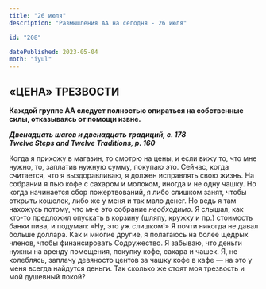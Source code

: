 ```yaml
---
title: "26 июля"
description: "Размышления АА на сегодня - 26 июля"

id: "208"

datePublished: 2023-05-04
moth: "iyul"
---
```


## «ЦЕНА» ТРЕЗВОСТИ

**Каждой группе АА следует полностью опираться на собственные силы,
отказываясь от помощи извне.**

**_Двенадцать шагов и двенадцать традиций, с. 178  
Twelve Steps and Twelve Traditions, p. 160_**

Когда я прихожу в магазин, то смотрю на цены, и если вижу то, что мне нужно,
то, заплатив нужную сумму, покупаю это. Сейчас, когда считается, что я
выздоравливаю, я должен исправлять свою жизнь. На собрании я пью кофе с
сахаром и молоком, иногда и не одну чашку. Но когда начинается сбор
пожертвований, я либо слишком занят, чтобы открыть кошелек, либо же у меня и
так мало денег. Но ведь я там нахожусь потому, что мне это собрание
_необходимо_. Я слышал, как кто-то предложил опускать в корзину (шляпу, кружку
и пр.) стоимость банки пива, и подумал: «Ну, это уж слишком!» Я почти никогда
не давал больше доллара. Как и многие другие, я полагаюсь на более щедрых
членов, чтобы финансировать Содружество. Я забываю, что деньги нужны на аренду
помещения, покупку кофе, сахара и чашек. Я, не колеблясь, заплачу девяносто
центов за чашку кофе в кафе — на это у меня всегда найдутся деньги. Так
сколько же стоят моя трезвость и мой душевный покой?
